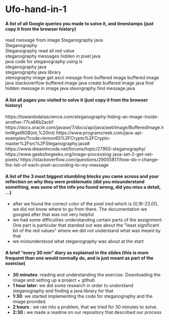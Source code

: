 # Ufo-hand-in-1

<h4>A list of all Google queries you made to solve it, and timestamps (just copy it from the browser history)</h4>

<p>
read message from image Steganography java <br>
Steganography<br>
Steganography read all red value <br>
steganography messages hidden in pixel java<br>
java code for steganography using ls<br>
steganography java<br>
steganography java library<br>
stenography image
get ascii mesage from buffered image
buffered image java stackoverflow
buffered image java
create buffered image java
find hidden message in image java
steongraphy find message java
</p>

<h4>A list all pages you visited to solve it (just copy it from the browser history)</h4>

<p>
https://towardsdatascience.com/steganography-hiding-an-image-inside-another-77ca66b2acb1
https://docs.oracle.com/javase/7/docs/api/java/awt/image/BufferedImage.html#getRGB(int,%20int) 
https://www.programcreek.com/java-api-examples/?code=lemon65%2FCrypto%2FCrypto-master%2Fsrc%2FSteganography.java#
https://www.dreamincode.net/forums/topic/27950-steganography/
https://www.geeksforgeeks.org/image-processing-java-set-2-get-set-pixels/  
https://stackoverflow.com/questions/29055817/how-do-i-change-the-lsb-of-each-pixel-according-to-my-message
</p>

<h4>A list of the 3 most biggest stumbling blocks you came across and your reflection on why they were problematic (did you misunderstand something, was some of the info you found wrong, did you miss a detail, …)</h4>

<ul>
 <li>after we found the correct color of the pixel (red which is (0,16-23,0)), we did not know where to go from there. The documentation we googled after that was not very helpful </li>
  <li>we had some difficulties understanding certain parts of the assignment. One part is particular that standed out was about the "least significant bit of the red values" where we did not understand what was meant by that</li>
  <li>we mistunderstood what steganography was about at the start</li>
</ul>


<h4>A brief “every 30 min” diary as explained in the slides (this is more frequent than one would normally do, and is just meant as part of the exercise)</h4>

<ul>
 <li><strong>30 minutes</strong>: reading and understanding the exercise. Downloading the image and setting up a project + github</li>
 <li><strong>1 hour later</strong>: we did some research in order to understand steganography and finding a java library for that </li>
 <li><strong>1:30</strong>: we started implementing the code for steganography and the image provided.</li>
 <li><strong>2 hours</strong> : we ran into a problem, that we tried for 30 minutes to solve.</li>
 <li><strong> 2:30 :</strong> we made a readme on our repository that described our process</li>
</ul>

